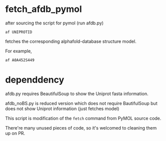 # fetch_afdb_pymol

after sourcing the script for pymol (run afdb.py)

``af UNIPROTID``

fetches the corresponding alphafold-database structure model.

For example,

``af A0A452S449``

# dependdency

afdb.py requires  BeautifulSoup to show the Uniprot fasta information.

afdb_noBS.py is reduced version which does not require BautifulSoup but does not show Uniprot information (just fetches model)


This script is modification of the ``fetch`` command from PyMOL source code.

There're many unused pieces of code, so it's welcomed to cleaning them up on PR.
